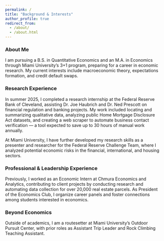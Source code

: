 ```yaml
---
permalink: /
title: "Background & Interests"
author_profile: true
redirect_from: 
  - /about/
  - /about.html
---
```

### About Me
I am pursuing a B.S. in Quantitative Economics and an M.A. in Economics through Miami University’s 3+1 program, preparing for a career in economic research. My current interests include macroeconomic theory, expectations formation, and credit default swaps.  

### Research Experience
In summer 2025, I completed a research internship at the Federal Reserve Bank of Cleveland, assisting Dr. Joe Haubrich and Dr. Ned Prescott on financial regulation and banking projects. My work included locating and summarizing qualitative data, analyzing public Home Mortgage Disclosure Act datasets, and creating a web scraper to automate business contact verification — a tool expected to save up to 30 hours of manual work annually.  

At Miami University, I have further developed my research skills as a presenter and researcher for the Federal Reserve Challenge Team, where I analyzed potential economic risks in the financial, international, and housing sectors.  

### Professional & Leadership Experience
Previously, I worked as an Economic Intern at Chmura Economics and Analytics, contributing to client projects by conducting research and automating data collection for over 20,000 real estate parcels. As President of the Economics Club, I organize career panels and foster connections among students interested in economics.  

### Beyond Economics
Outside of academics, I am a routesetter at Miami University’s Outdoor Pursuit Center, with prior roles as Assistant Trip Leader and Rock Climbing Teaching Assistant.  

<!--
I am pursuing a B.S. in Quantitative Economics and a M.A. in Economics through the Miami University 3+1 program as preparation for a career in economic research.  My current interests include macroeconomic theory, expectations, and credit default swaps.

This summer, I completed a Research Internship at the Federal Reserve Bank of Cleveland, where I assisted Dr. Joe Haubrich and Dr. Ned Prescott in their research on financial regulation and banking.  In addition to locating and summarizing qualitative data, I worked with various datasets, including public Home Mortgage Disclosure Act data.  Through this work, I learned the importance of understanding the complex regulatory environment of financial institutions.  Additionally, I had the privilege of creating a web scraper to automate some verification of business contact information.  Automating this process is expected to save up to 30 hours annually.

My academic interests extend beyond the classroom through my involvement with Miami University's Federal Reserve Challenge Team, where I served as a presenter and researcher. In this role, I investigated potential risks to the US economy stemming from Financial, International, and Housing Sectors.

In the workplace, I gained professional experience as an Economic Intern at a small consulting firm, Chmura Economics and Analytics. There, I contributed to client projects by conducting research and automated data collection for over 20,000 real estate parcels.  

As President of Economics Club, I organize career panels and provide a space for motivated students to connect with each other and learn about economics.  

I am also a routesetter for the rock wall at Miami University Outdoor Pursuit Center (OPC). Roles I previously held include Assistant Trip Leader and Rock Climbing Teacher's Assistant.  
-->
